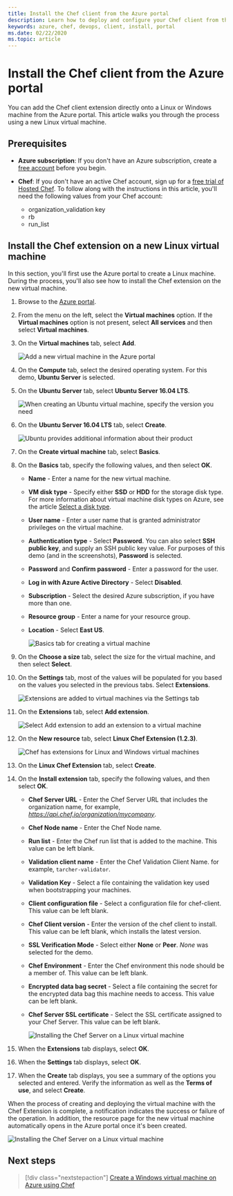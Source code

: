 ```yaml
---
title: Install the Chef client from the Azure portal
description: Learn how to deploy and configure your Chef client from the Azure portal
keywords: azure, chef, devops, client, install, portal
ms.date: 02/22/2020
ms.topic: article
---
```


# Install the Chef client from the Azure portal
You can add the Chef client extension directly onto a Linux or Windows machine from the Azure portal. This article walks you through the process using a new Linux virtual machine.

## Prerequisites

- **Azure subscription**: If you don't have an Azure subscription, create a [free account](https://azure.microsoft.com/free/?ref=microsoft.com&utm_source=microsoft.com&utm_medium=docs&utm_campaign=visualstudio) before you begin.

- **Chef**: If you don't have an active Chef account, sign up for a [free trial of Hosted Chef](https://manage.chef.io/signup). To follow along with the instructions in this article, you'll need the following values from your Chef account:
  - organization_validation key
  - rb
  - run_list

## Install the Chef extension on a new Linux virtual machine
In this section, you'll first use the Azure portal to create a Linux machine. During the process, you'll also see how to install the Chef extension on the new virtual machine.

1. Browse to the [Azure portal](https://portal.azure.com).

1. From the menu on the left, select the **Virtual machines** option. If the **Virtual machines** option is not present, select **All services** and then select **Virtual machines**.

1. On the **Virtual machines** tab, select **Add**.

    ![Add a new virtual machine in the Azure portal](./media/chef-extension-portal/add-vm.png)

1. On the **Compute** tab, select the desired operating system. For this demo, **Ubuntu Server** is selected.

1. On the **Ubuntu Server** tab, select **Ubuntu Server 16.04 LTS**.

    ![When creating an Ubuntu virtual machine, specify the version you need](./media/chef-extension-portal/ubuntu-server-version.png)

1. On the **Ubuntu Server 16.04 LTS** tab, select **Create**.

    ![Ubuntu provides additional information about their product](./media/chef-extension-portal/create-vm.png)

1. On the **Create virtual machine** tab, select **Basics**.

1. On the **Basics** tab, specify the following values, and then select **OK**.

   - **Name** - Enter a name for the new virtual machine.
   - **VM disk type** - Specify either **SSD** or **HDD** for the storage disk type. For more information about virtual machine disk types on Azure, see the article     [Select a disk type](https://docs.microsoft.com/azure/virtual-machines/windows/disks-types).
   - **User name** - Enter a user name that is granted administrator privileges on the virtual machine.
   - **Authentication type** - Select **Password**. You can also select **SSH public key**, and supply an SSH public key value. For purposes of this demo (and in the screenshots), **Password** is selected.
   - **Password** and **Confirm password** - Enter a password for the user.
   - **Log in with Azure Active Directory** - Select **Disabled**.
   - **Subscription** - Select the desired Azure subscription, if you have more than one.
   - **Resource group** - Enter a name for your resource group.
   - **Location** - Select **East US**.

     ![Basics tab for creating a virtual machine](./media/chef-extension-portal/add-vm-basics.png)

1. On the **Choose a size** tab, select the size for the virtual machine, and then select **Select**.

1. On the **Settings** tab, most of the values will be populated for you based on the values you selected in the previous tabs. Select **Extensions**.

     ![Extensions are added to virtual machines via the Settings tab](./media/chef-extension-portal/add-vm-select-extensions.png)

1. On the **Extensions** tab, select **Add extension**.

     ![Select Add extension to add an extension to a virtual machine](./media/chef-extension-portal/add-vm-add-extension.png)

1. On the **New resource** tab, select **Linux Chef Extension (1.2.3)**.

     ![Chef has extensions for Linux and Windows virtual machines](./media/chef-extension-portal/select-linux-chef-extension.png)

1. On the **Linux Chef Extension** tab, select **Create**.

1. On the **Install extension** tab, specify the following values, and then select **OK**.

    - **Chef Server URL** - Enter the Chef Server URL that includes the organization name, for example, *https://api.chef.io/organization/mycompany*.
    - **Chef Node name** - Enter the Chef Node name.
    - **Run list** - Enter the Chef run list that is added to the machine. This value can be left blank.
    - **Validation client name** - Enter the Chef Validation Client Name. for example, `tarcher-validator`.
    - **Validation Key** - Select a file containing the validation key used when bootstrapping your machines.
    - **Client configuration file** - Select a configuration file for chef-client. This value can be left blank.
    - **Chef Client version** - Enter the version of the chef client to install. This value can be left blank, which installs the latest version.
    - **SSL Verification Mode** - Select either **None** or **Peer**. *None* was selected for the demo.
    - **Chef Environment** - Enter the Chef environment this node should be a member of. This value can be left blank.
    - **Encrypted data bag secret** - Select a file containing the secret for the encrypted data bag this machine needs to access. This value can be left blank.
    - **Chef Server SSL certificate** - Select the SSL certificate assigned to your Chef Server. This value can be left blank.

      ![Installing the Chef Server on a Linux virtual machine](./media/chef-extension-portal/install-extension.png)

1. When the **Extensions** tab displays, select **OK**.

1. When the **Settings** tab displays, select **OK**.

1. When the **Create** tab displays, you see a summary of the options you selected and entered. Verify the information as well as the **Terms of use**, and select **Create**.

When the process of creating and deploying the virtual machine with the Chef Extension is complete, a notification indicates the success or failure of the operation. In addition, the resource page for the new virtual machine automatically opens in the Azure portal once it's been created.

![Installing the Chef Server on a Linux virtual machine](./media/chef-extension-portal/resource-created.png)

## Next steps

> [!div class="nextstepaction"] 
> [Create a Windows virtual machine on Azure using Chef](windows-vm-configure.md)